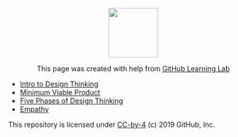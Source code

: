 <p align="center"><img width="100" src="https://lab.github.com/public/images/avatar.png"></p>

<p align="center">This page was created with help from <a href="https://lab.github.com/">GitHub Learning Lab</a></p>

- [Intro to Design Thinking](design-thinking/)
- [Minimum Viable Product](mvp)
- [Five Phases of Design Thinking](five-phases)
- [Empathy](empathy/)

This repository is licensed under [CC-by-4](LICENSE) (c) 2019 GitHub, Inc.
